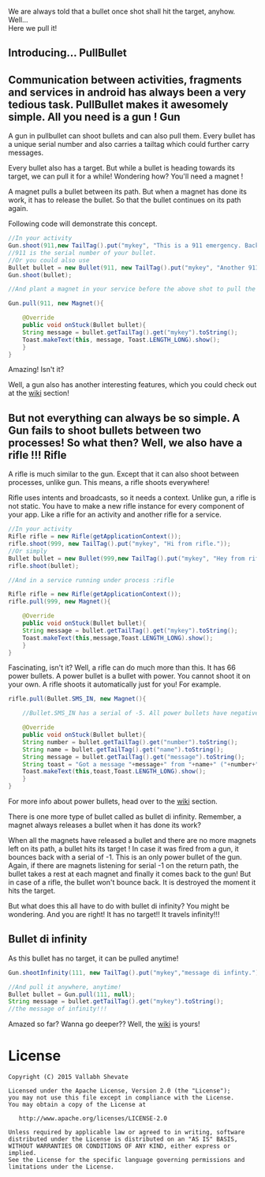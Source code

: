 We are always told that a bullet once shot shall hit the target, anyhow.
Well...<br/>
Here we pull it!

Introducing...
PullBullet
----------

Communication between activities, fragments and services in android has always been a very tedious task. PullBullet makes it awesomely simple. All you need is a gun !
Gun
---

A gun in pullbullet can shoot bullets and can also pull them. Every bullet has a unique serial number and also carries a tailtag which could further carry messages.

Every bullet also has a target. But while a bullet is heading towards its target, we can pull it for a while! Wondering how? You'll need a magnet !

A magnet pulls a bullet between its path. But when a magnet has done its work, it has to release the bullet. So that the bullet continues on its path again.

Following code will demonstrate this concept.    

```java
//In your activity
Gun.shoot(911,new TailTag().put("mykey", "This is a 911 emergency. Back off, right now."));
//911 is the serial number of your bullet.
//Or you could also use
Bullet bullet = new Bullet(911, new TailTag().put("mykey", "Another 911 emergency."));
Gun.shoot(bullet);

//And plant a magnet in your service before the above shot to pull the bullet.

Gun.pull(911, new Magnet(){

    @Override
	public void onStuck(Bullet bullet){
	String message = bullet.getTailTag().get("mykey").toString();
	Toast.makeText(this, message, Toast.LENGTH_LONG).show();
    }
}
```
Amazing! Isn't it?

Well, a gun also has another interesting features, which you could check out at the [wiki][1] section! 

But not everything can always be so simple.
A Gun fails to shoot bullets between two processes!
So what then? Well, we also have a rifle !!!
Rifle
-----
A rifle is much similar to the gun. Except that it can also shoot between processes, unlike gun. This means, a rifle shoots everywhere!

Rifle uses intents and broadcasts, so it needs a context.
Unlike gun, a rifle is not static. You have to make a new rifle instance for every component of your app. Like a rifle for an activity and another rifle for a service.

```java
//In your activity
Rifle rifle = new Rifle(getApplicationContext());
rifle.shoot(999, new TailTag().put("mykey", "Hi from rifle."));
//Or simply
Bullet bullet = new Bullet(999,new TailTag().put("mykey", "Hey from rifle!"));
rifle.shoot(bullet);

//And in a service running under process :rifle

Rifle rifle = new Rifle(getApplicationContext());
rifle.pull(999, new Magnet(){

    @Override
	public void onStuck(Bullet bullet){
	String message = bullet.getTailTag().get("mykey").toString();
	Toast.makeText(this,message,Toast.LENGTH_LONG).show();
    }
}
```
Fascinating, isn't it?
Well, a rifle can do much more than this.
It has 66 power bullets. A power bullet is a bullet with power. You cannot shoot it on your own. A rifle shoots it automatically just for you! For example.

```java
rifle.pull(Bullet.SMS_IN, new Magnet(){

	//Bullet.SMS_IN has a serial of -5. All power bullets have negative serials.

    @Override
	public void onStuck(Bullet bullet){
	String number = bullet.getTailTag().get("number").toString();
	String name = bullet.getTailTag().get("name").toString();
	String message = bullet.getTailTag().get("message").toString();
	String toast = "Got a message "+message+" from "+name+" ("+number+")";
	Toast.makeText(this,toast,Toast.LENGTH_LONG).show();
    }
}
```
For more info about power bullets, head over to the [wiki][1] section.

There is one more type of bullet called as bullet di infinity. Remember, a magnet always releases a bullet when it has done its work? 

When all the magnets have released a bullet and there are no more magnets left on its path, a bullet hits its target ! In case it was fired from a gun, it bounces back with a serial of -1. This is an only power bullet of the gun. Again, if there are magnets listening for serial -1 on the return path, the bullet takes a rest at each magnet and finally it comes back to the gun! But in case of a rifle, the bullet won't bounce back. It is destroyed the moment it hits the target. 

But what does this all have to do with bullet di infinity? You might be wondering. And you are right! It has no target!! It travels infinity!!!

Bullet di infinity
-----------------    
As this bullet has no target, it can be pulled anytime!

```java
Gun.shootInfinity(111, new TailTag().put("mykey","message di infinty."));

//And pull it anywhere, anytime!
Bullet bullet = Gun.pull(111, null);
String message = bullet.getTailTag().get("mykey").toString();
//the message of infinity!!!
```
Amazed so far? Wanna go deeper?? Well, the [wiki][1] is yours!

License
=======

	Copyright (C) 2015 Vallabh Shevate

    Licensed under the Apache License, Version 2.0 (the "License");
    you may not use this file except in compliance with the License.
    You may obtain a copy of the License at

       http://www.apache.org/licenses/LICENSE-2.0

    Unless required by applicable law or agreed to in writing, software
    distributed under the License is distributed on an "AS IS" BASIS,
    WITHOUT WARRANTIES OR CONDITIONS OF ANY KIND, either express or implied.
    See the License for the specific language governing permissions and
    limitations under the License.
[1]: https://github.com/micronic/pullbullet/wiki